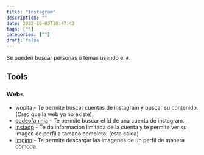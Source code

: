 ```yaml
---
title: "Instagram"
description: "" 
date: 2022-10-03T10:47:43
tags: [""]
categories: [""]
draft: false
---
```


Se pueden buscar personas o temas usando el `#`.

## Tools

### Webs

* wopita - Te permite buscar cuentas de instagram y buscar su contenido. (Creo que la web ya no existe).
* [codeofaninja](https://www.codeofaninja.com/) - Te permite buscar el id de una cuenta de instagram.
* [instadp](https://www.instadp.com/) - Te da informacion limitada de la cuenta y te permite ver su imagen de perfil a tamano completo. (esta caida)
* [imginn](https://imginn.com/) - Te permite descargar las imagenes de un perfil de manera comoda.